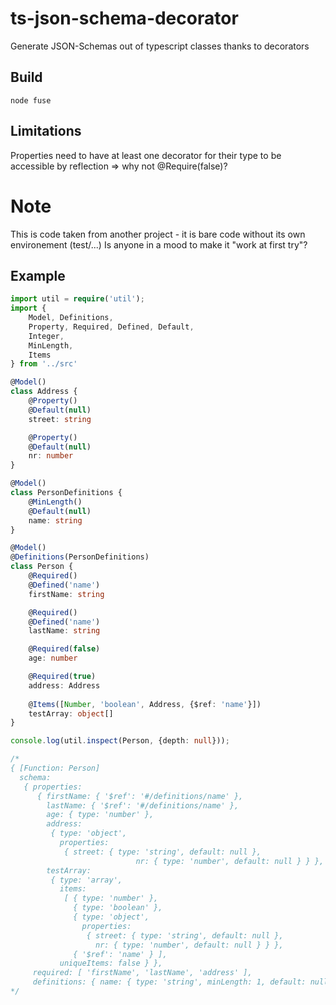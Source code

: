 # ts-json-schema-decorator
Generate JSON-Schemas out of typescript classes thanks to decorators

## Build

```
node fuse
```

## Limitations

Properties need to have at least one decorator for their type to be accessible by reflection => why not @Require(false)?

# Note

This is code taken from another project - it is bare code without its own environement (test/...)
Is anyone in a mood to make it "work at first try"?

## Example
```typescript
import util = require('util');
import {
	Model, Definitions,
	Property, Required, Defined, Default,
	Integer,
	MinLength,
	Items
} from '../src'

@Model()
class Address {
	@Property()
	@Default(null)
	street: string

	@Property()
	@Default(null)
	nr: number
}

@Model()
class PersonDefinitions {
	@MinLength()
	@Default(null)
	name: string
}

@Model()
@Definitions(PersonDefinitions)
class Person {
	@Required()
	@Defined('name')
	firstName: string

	@Required()
	@Defined('name')
	lastName: string

	@Required(false)
	age: number

	@Required(true)
	address: Address
	
	@Items([Number, 'boolean', Address, {$ref: 'name'}])
	testArray: object[]
}

console.log(util.inspect(Person, {depth: null}));

/*
{ [Function: Person]
  schema:
   { properties:
      { firstName: { '$ref': '#/definitions/name' },
        lastName: { '$ref': '#/definitions/name' },
        age: { type: 'number' },
        address:
         { type: 'object',
           properties:
            { street: { type: 'string', default: null },
							nr: { type: 'number', default: null } } },
        testArray:
         { type: 'array',
           items:
            [ { type: 'number' },
              { type: 'boolean' },
              { type: 'object',
                properties:
                 { street: { type: 'string', default: null },
                   nr: { type: 'number', default: null } } },
              { '$ref': 'name' } ],
           uniqueItems: false } },
     required: [ 'firstName', 'lastName', 'address' ],
     definitions: { name: { type: 'string', minLength: 1, default: null } } } }
*/
```